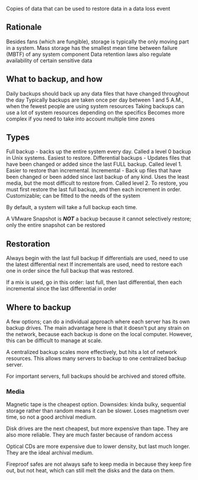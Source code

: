 Copies of data that can be used to restore data in a data loss event

## Rationale
Besides fans (which are fungible), storage is typically the only moving part in a system. 
Mass storage has the smallest mean time between failure (MBTF) of any system component
Data retention laws also regulate availability of certain sensitive data

## What to backup, and how
Daily backups should back up any data files that have changed throughout the day
Typically backups are taken once per day between 1 and 5 A.M., when the fewest people are using system resources
Taking backups can use a lot of system resources depending on the specifics
Becomes more complex if you need to take into account multiple time zones


## Types
Full backup - backs up the entire system every day. Called a level 0 backup in Unix systems. Easiest to restore.
Differential backups - Updates files that have been changed or added since the last FULL backup. Called level 1. Easier to restore than incremental.
Incremental - Back up files that have been changed or been added since last backup of any kind. Uses the least media, but the most difficult to restore from. Called level 2. To restore, you must first restore the last full backup, and then each increment in order.
Customizable; can be fitted to the needs of the system

By default, a system will take a full backup each time. 

A VMware Snapshot is ***NOT*** a backup because it cannot selectively restore; only the entire snapshot can be restored
## Restoration
Always begin with the last full backup
If differentials are used, need to use the latest differential next
If incrementals are used, need to restore each one in order since the full backup that was restored. 

If a mix is used, go in this order: last full, then last differential, then each incremental since the last differential in order

## Where to backup

A few options; can do a individual approach where each server has its own backup drives. The main advantage here is that it doesn't put any strain on the network, because each backup is done on the local computer. However, this can be difficult to manage at scale.

A centralized backup scales more effectively, but hits a lot of network resources. This allows many servers to backup to one centralized backup server. 

For important servers, full backups should be archived and stored offsite.
### Media
Magnetic tape is the cheapest option.
	Downsides: kinda bulky, sequential storage rather than random means it can be slower. Loses magnetism over time, so not a good archival medium.

Disk drives are the next cheapest, but more expensive than tape. They are also more reliable. They are much faster because of random access

Optical CDs are more expensive due to lower density, but last much longer. They are the ideal archival medium.

Fireproof safes are not always safe to keep media in because they keep fire out, but not heat, which can still melt the disks and the data on them.